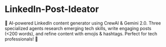 # LinkedIn-Post-Ideator
🤖 AI-powered LinkedIn content generator using CrewAI &amp; Gemini 2.0. Three specialized agents research emerging tech skills, write engaging posts (&lt;200 words), and refine content with emojis &amp; hashtags. Perfect for tech professionals! 🚀
